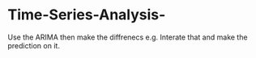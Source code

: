 # Time-Series-Analysis-
Use the ARIMA then make the diffrenecs e.g. Interate that and make the prediction on it.

